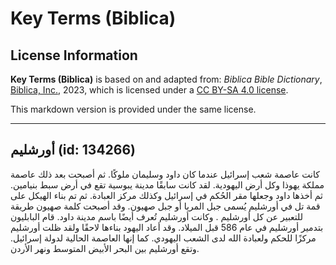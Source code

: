 # Key Terms (Biblica)

## License Information

**Key Terms (Biblica)** is based on and adapted from: _Biblica Bible Dictionary_, [Biblica, Inc.](https://www.biblica.com/), 2023, which is licensed under a [CC BY-SA 4.0 license](https://creativecommons.org/licenses/by-sa/4.0/legalcode.en).

This markdown version is provided under the same license.



--------------------------------

## أورشليم (id: 134266)

كانت عاصمة شعب إسرائيل عندما كان داود وسليمان ملوكًا. ثم أصبحت بعد ذلك عاصمة مملكة يهوذا وكل أرض اليهودية. لقد كانت سابقًا مدينة يبوسية تقع في أرض سبط بنيامين. ثم أخذها داود وجعلها مقر الحُكم في إسرائيل وكذلك مركز العبادة. ثم تم بناء الهيكل على قمة تل في أورشليم يُسمى جبل المريا أو جبل صهيون. وقد أصبحت كلمة صهيون طريقة للتعبير عن كل أورشليم . وكانت أورشليم تُعرف أيضًا باسم مدينة داود. قام البابليون بتدمير أورشليم في عام 586 قبل الميلاد. وقد أعاد اليهود بناءها لاحقًا ولقد ظلت أورشليم مركزًا للحكم ولعبادة الله لدى الشعب اليهودي. كما إنها العاصمة الحالية لدولة إسرائيل. وتقع أورشليم بين البحر الأبيض المتوسط ونهر الأردن.



